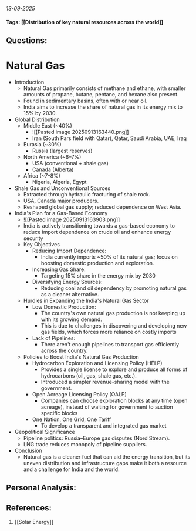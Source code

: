 *13-09-2025*
#### Tags: [[Distribution of key natural resources across the world]]


## Questions:



# Natural Gas

- Introduction
	- Natural Gas primarily consists of methane and ethane, with smaller amounts of propane, butane, pentane, and hexane also present.
	- Found in sedimentary basins, often with or near oil.
	- India aims to increase the share of natural gas in its energy mix to 15% by 2030.
- Global Distribution
	- Middle East (~40%)
		- ![[Pasted image 20250913163440.png]]
		- Iran (South Pars field with Qatar), Qatar, Saudi Arabia, UAE, Iraq
	- Eurasia (~30%)
		- Russia (largest reserves)
	- North America (~6–7%)
		- USA (conventional + shale gas)
		- Canada (Alberta)
	- Africa (~7–8%)
		- Nigeria, Algeria, Egypt
- Shale Gas and Unconventional Sources
	- Extracted through hydraulic fracturing of shale rock.
	- USA, Canada major producers.
	- Reshaped global gas supply; reduced dependence on West Asia.
- India's Plan for a Gas-Based Economy
	- ![[Pasted image 20250913163903.png]]
	- India is actively transitioning towards a gas-based economy to reduce import dependence on crude oil and enhance energy security
	- Key Objectives
		- Reducing Import Dependence:
			- India currently imports ~50% of its natural gas; focus on boosting domestic production and exploration.
		- Increasing Gas Share: 
			- Targeting 15% share in the energy mix by 2030
		- Diversifying Energy Sources: 
			- Reducing coal and oil dependency by promoting natural gas as a cleaner alternative.
	- Hurdles in Expanding the India's Natural Gas Sector
		- Low Domestic Production: 
			- The country's own natural gas production is not keeping up with its growing demand. 
			- This is due to challenges in discovering and developing new gas fields, which forces more reliance on costly imports
		- Lack of Pipelines: 
			- There aren't enough pipelines to transport gas efficiently across the country.
	- Policies to Boost India's Natural Gas Production
		- Hydrocarbon Exploration and Licensing Policy (HELP)
			- Provides a single license to explore and produce all forms of hydrocarbons (oil, gas, shale gas, etc.).
			- Introduced a simpler revenue-sharing model with the government.
		- Open Acreage Licensing Policy (OALP)
			- Companies can choose exploration blocks at any time (open acreage), instead of waiting for government to auction specific blocks
		- One Nation, One Grid, One Tariff
			- To develop a transparent and integrated gas market
- Geopolitical Significance
	- Pipeline politics: Russia–Europe gas disputes (Nord Stream).
	- LNG trade reduces monopoly of pipeline suppliers.
- Conclusion
	- Natural gas is a cleaner fuel that can aid the energy transition, but its uneven distribution and infrastructure gaps make it both a resource and a challenge for India and the world.




## Personal Analysis:


## References:

1. [[Solar Energy]]